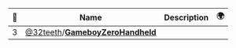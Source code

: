 |:star2: | Name | Description | 🌍|
|---|---|---|---|
|3|[@32teeth](https://github.com/32teeth)/[**GameboyZeroHandheld**](https://github.com/32teeth/GameboyZeroHandheld)|||

